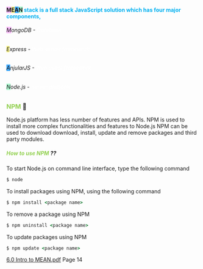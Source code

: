 #### <span style="background:#fdbfff">M</span><span style="background:#fff88f">E</span><span style="background:#40a9ff">A</span><span style="background:#affad1">N</span> <font color="#00b0f0">stack is a full stack JavaScript solution which has four major components,</font>

###### <span style="background:#fdbfff">M</span>ongoDB -<font color="#ffffff"> Database</font>
###### <span style="background:#fff88f">E</span>xpress - <font color="#ffffff">Web server framework</font>
###### <span style="background:#40a9ff">A</span>njularJS - <font color="#ffffff">Web client framework</font>
###### <span style="background:#affad1">N</span>ode.js - <font color="#ffffff">Server platform</font>

### <font color="#92d050">NPM</font> 🧿
Node.js platform has less number of features and APIs. 
NPM is used to install more complex functionalities and features to Node.js 
NPM can be used to download download, install, update and remove packages and third party modules.

##### <font color="#92d050">How to use NPM </font>??
To start Node.js on command line interface, type the following command 
```ruby
$ node 
```

To install packages using NPM, using the following command 
```ruby
$ npm install <package name>
```

To remove a package using NPM 
```ruby
$ npm uninstall <package name>
```


To update packages using NPM 
```ruby
$ npm update <package name>
```

[6.0 Intro to MEAN.pdf](file:///D:/BIT/Semester%202/IT2406%20Web%20Application%20Development/Notes/6.0%20Intro%20to%20MEAN.pdf)
Page 14

